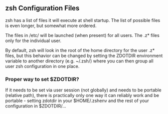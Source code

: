 ## zsh Configuration Files

zsh has a list of files it will execute at shell startup. The list of possible files is even longer, but somewhat more ordered.

The files in /etc/ will be launched (when present) for all users. The .z* files only for the individual user.

By default, zsh will look in the root of the home directory for the user .z* files, but this behavior can be changed by setting the ZDOTDIR environment variable to another directory (e.g. ~/.zsh/) where you can then group all user zsh configuration in one place.

### Proper way to set $ZDOTDIR?
If it needs to be set via user session (not globally) and needs to be portable (relative path), there is practically only one way it can reliably work and be portable - setting zdotdir in your $HOME/.zshenv and the rest of your configuration in $ZDOTDIR/...
